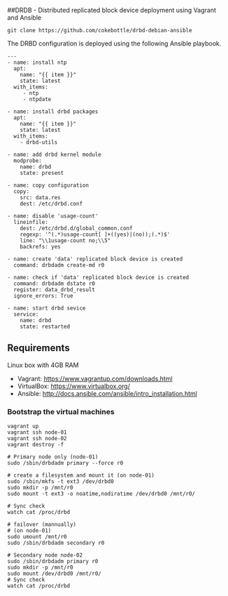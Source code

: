 ##DRDB - Distributed replicated block device deployment using Vagrant and Ansible

```
git clone https://github.com/cokebottle/drbd-debian-ansible

```

The DRBD configuration is deployed using the following Ansible playbook.

```
---
- name: install ntp
  apt:
    name: "{{ item }}"
    state: latest
  with_items: 
     - ntp
     - ntpdate
      
- name: install drbd packages
  apt:
    name: "{{ item }}"
    state: latest
  with_items:
    - drbd-utils

- name: add drbd kernel module
  modprobe:
    name: drbd
    state: present

- name: copy configuration
  copy:
    src: data.res
    dest: /etc/drbd.conf

- name: disable 'usage-count'
  lineinfile:
    dest: /etc/drbd.d/global_common.conf
    regexp: '^(.*)usage-count[ ]+((yes)|(no));(.*)$'
    line: "\\1usage-count no;\\5"
    backrefs: yes

- name: create 'data' replicated block device is created
  command: drbdadm create-md r0

- name: check if 'data' replicated block device is created
  command: drbdadm dstate r0
  register: data_drbd_result
  ignore_errors: True

- name: start drbd sevice
  service:
    name: drbd
    state: restarted
```

## Requirements 
Linux box with 4GB RAM

* Vagrant: https://www.vagrantup.com/downloads.html
* VirtualBox: https://www.virtualbox.org/
* Ansible: http://docs.ansible.com/ansible/intro_installation.html

### Bootstrap the virtual machines
    vagrant up
    vagrant ssh node-01
    vagrant ssh node-02
    vagrant destroy -f

```
# Primary node only (node-01)
sudo /sbin/drbdadm primary --force r0

# create a filesystem and mount it (on node-01)
sudo /sbin/mkfs -t ext3 /dev/drbd0 
sudo mkdir -p /mnt/r0
sudo mount -t ext3 -o noatime,nodiratime /dev/drbd0 /mnt/r0/

# Sync check
watch cat /proc/drbd 

# failover (mannually)
# (on node-01)
sudo umount /mnt/r0
sudo /sbin/drbdadm secondary r0

# Secondary node node-02
sudo /sbin/drbdadm primary r0
sudo mkdir -p /mnt/r0
sudo mount /dev/drbd0 /mnt/r0/
# Sync check
watch cat /proc/drbd 
```
